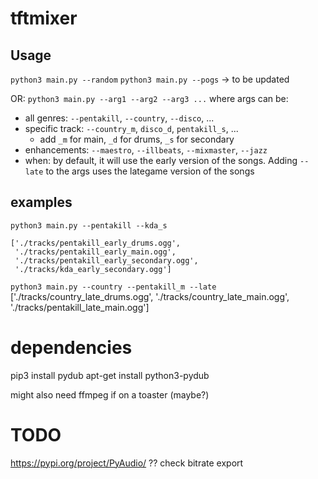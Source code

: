 # tftmixer

## Usage

`python3 main.py --random`
`python3 main.py --pogs` -> to be updated

OR:
`python3 main.py --arg1 --arg2 --arg3 ...`
where args can be:
- all genres: `--pentakill`, `--country`, `--disco`, ...
- specific track: `--country_m`, `disco_d`, `pentakill_s`, ...
    - add `_m` for main, `_d` for drums, `_s` for secondary
- enhancements: `--maestro`, `--illbeats`, `--mixmaster`, `--jazz`
- when: by default, it will use the early version of the songs. Adding `--late` to the args uses the lategame version of the songs

## examples
`python3 main.py --pentakill --kda_s`
```
['./tracks/pentakill_early_drums.ogg',
 './tracks/pentakill_early_main.ogg',
 './tracks/pentakill_early_secondary.ogg',
 './tracks/kda_early_secondary.ogg']
 ```

`python3 main.py --country --pentakill_m --late`
['./tracks/country_late_drums.ogg',
 './tracks/country_late_main.ogg',
 './tracks/pentakill_late_main.ogg']


# dependencies
pip3 install pydub
apt-get install python3-pydub

might also need ffmpeg if on a toaster (maybe?)

# TODO
https://pypi.org/project/PyAudio/ ??
check bitrate export

